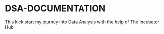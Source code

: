 # DSA-DOCUMENTATION
This kick start my journey into Data Anaiysis with the help of The Incubator Hub
